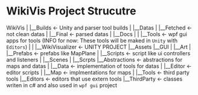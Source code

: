 WikiVis Project Strucutre
=========================

WikiVis
|
|__Builds  <- Unity and parser tool builds
|
|__Datas
|	|__Fetched  <- not clean datas
|	|__Final    <- parsed datas
|
|__Docs
|
|
|__Tools	<- wpf gui apps for tools (INFO for now: These tools will be maked in `Unity` with `Editors`)
|
|
|__WikiVisualizer <- UNITY PROJECT
	|__Assets
		|__GUI 
		|	|__Art
		|	|__Prefabs  <- prefabs like MapPlane
		|	|__Scripts  <- script like ui controllers and listeners
		|
		|__Scenes
		|
		|__Scrpts
			|__Abstractions <- abstractions for maps and datas
			|
			|__Data       <- implementation of tools for datas
			|	|__Editor <- editor scripts
			|
			|__Map	<- implmentations for maps
			|
			|__Tools <- third party tools 
				|__Editors <- editors that use extern tools
				|__ThirdParty <- classes writen in c# and also used in `wpf gui` project